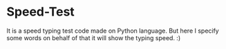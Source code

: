 # Speed-Test
It is a speed typing test code made on Python language. But here I specify some words on behalf of that it will show the typing speed.
:)
